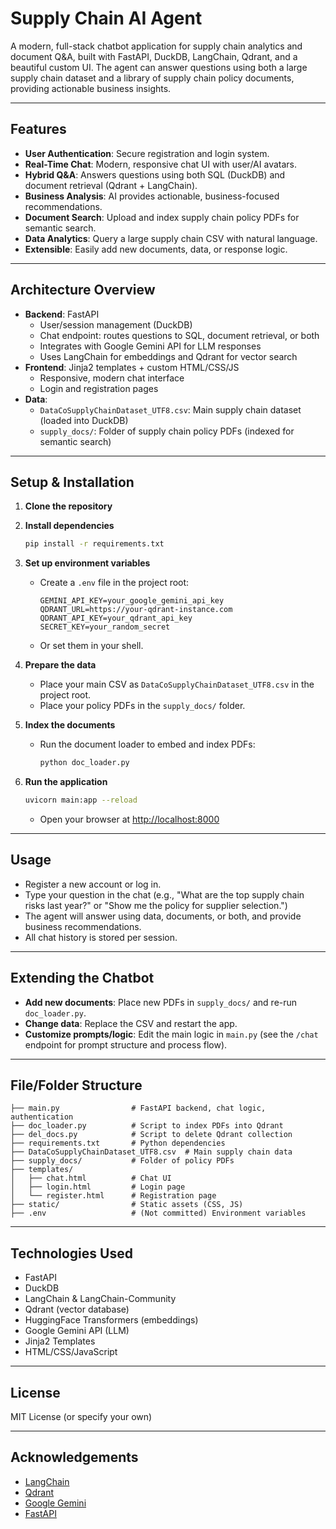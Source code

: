 # Supply Chain AI Agent

A modern, full-stack chatbot application for supply chain analytics and document Q&A, built with FastAPI, DuckDB, LangChain, Qdrant, and a beautiful custom UI. The agent can answer questions using both a large supply chain dataset and a library of supply chain policy documents, providing actionable business insights.

---

## Features

- **User Authentication**: Secure registration and login system.
- **Real-Time Chat**: Modern, responsive chat UI with user/AI avatars.
- **Hybrid Q&A**: Answers questions using both SQL (DuckDB) and document retrieval (Qdrant + LangChain).
- **Business Analysis**: AI provides actionable, business-focused recommendations.
- **Document Search**: Upload and index supply chain policy PDFs for semantic search.
- **Data Analytics**: Query a large supply chain CSV with natural language.
- **Extensible**: Easily add new documents, data, or response logic.

---

## Architecture Overview

- **Backend**: FastAPI
  - User/session management (DuckDB)
  - Chat endpoint: routes questions to SQL, document retrieval, or both
  - Integrates with Google Gemini API for LLM responses
  - Uses LangChain for embeddings and Qdrant for vector search
- **Frontend**: Jinja2 templates + custom HTML/CSS/JS
  - Responsive, modern chat interface
  - Login and registration pages
- **Data**:
  - `DataCoSupplyChainDataset_UTF8.csv`: Main supply chain dataset (loaded into DuckDB)
  - `supply_docs/`: Folder of supply chain policy PDFs (indexed for semantic search)

---

## Setup & Installation

1. **Clone the repository**

2. **Install dependencies**
   ```bash
   pip install -r requirements.txt
   ```

3. **Set up environment variables**
   - Create a `.env` file in the project root:
     ```env
     GEMINI_API_KEY=your_google_gemini_api_key
     QDRANT_URL=https://your-qdrant-instance.com
     QDRANT_API_KEY=your_qdrant_api_key
     SECRET_KEY=your_random_secret
     ```
   - Or set them in your shell.

4. **Prepare the data**
   - Place your main CSV as `DataCoSupplyChainDataset_UTF8.csv` in the project root.
   - Place your policy PDFs in the `supply_docs/` folder.

5. **Index the documents**
   - Run the document loader to embed and index PDFs:
     ```bash
     python doc_loader.py
     ```

6. **Run the application**
   ```bash
   uvicorn main:app --reload
   ```
   - Open your browser at [http://localhost:8000](http://localhost:8000)

---

## Usage

- Register a new account or log in.
- Type your question in the chat (e.g., "What are the top supply chain risks last year?" or "Show me the policy for supplier selection.")
- The agent will answer using data, documents, or both, and provide business recommendations.
- All chat history is stored per session.

---

## Extending the Chatbot

- **Add new documents**: Place new PDFs in `supply_docs/` and re-run `doc_loader.py`.
- **Change data**: Replace the CSV and restart the app.
- **Customize prompts/logic**: Edit the main logic in `main.py` (see the `/chat` endpoint for prompt structure and process flow).

---

## File/Folder Structure

```
├── main.py                # FastAPI backend, chat logic, authentication
├── doc_loader.py          # Script to index PDFs into Qdrant
├── del_docs.py            # Script to delete Qdrant collection
├── requirements.txt       # Python dependencies
├── DataCoSupplyChainDataset_UTF8.csv  # Main supply chain data
├── supply_docs/           # Folder of policy PDFs
├── templates/
│   ├── chat.html          # Chat UI
│   ├── login.html         # Login page
│   └── register.html      # Registration page
├── static/                # Static assets (CSS, JS)
├── .env                   # (Not committed) Environment variables
```

---

## Technologies Used

- FastAPI
- DuckDB
- LangChain & LangChain-Community
- Qdrant (vector database)
- HuggingFace Transformers (embeddings)
- Google Gemini API (LLM)
- Jinja2 Templates
- HTML/CSS/JavaScript

---

## License

MIT License (or specify your own)

---

## Acknowledgements

- [LangChain](https://langchain.com/)
- [Qdrant](https://qdrant.tech/)
- [Google Gemini](https://ai.google.dev/)
- [FastAPI](https://fastapi.tiangolo.com/) 